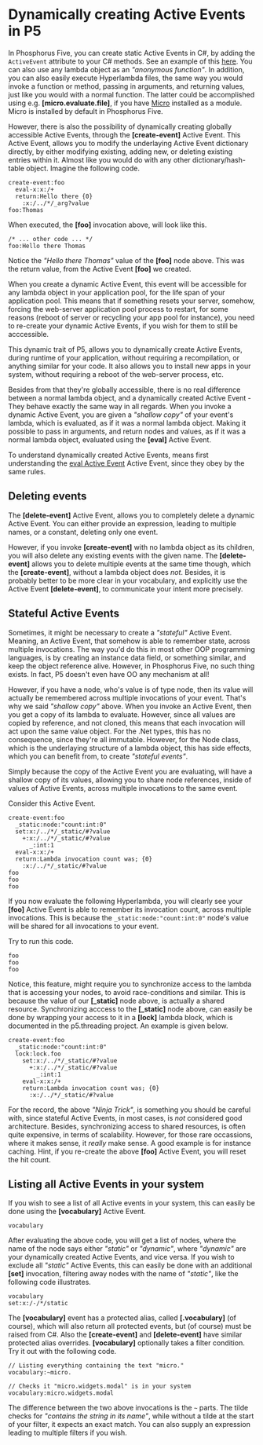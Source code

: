 Dynamically creating Active Events in P5
===============

In Phosphorus Five, you can create static Active Events in C#, by adding the `ActiveEvent` attribute to your C# methods. See
an example of this [here](/samples/p5.active-event-sample-plugin/). You can also use any lambda object as an _"anonymous function"_. 
In addition, you can also easily execute Hyperlambda files, the same way you would invoke a function or method, passing in arguments, 
and returning values, just like you would with a normal function. The latter could be accomplished using e.g. **[micro.evaluate.file]**,
if you have [Micro](https://github.com/polterguy/micro) installed as a module. Micro is installed by default in Phosphorus Five.

However, there is also the possibility of dynamically creating globally accessible Active Events, through the **[create-event]**
Active Event. This Active Event, allows you to modify the underlaying Active Event dictionary directly, by either modifying existing, 
adding new, or deleting existing entries within it. Almost like you would do with any other dictionary/hash-table object.
Imagine the following code.

```
create-event:foo
  eval-x:x:/+
  return:Hello there {0}
    :x:/../*/_arg?value
foo:Thomas
```

When executed, the **[foo]** invocation above, will look like this.

```
/* ... other code ... */
foo:Hello there Thomas
```

Notice the _"Hello there Thomas"_ value of the **[foo]** node above. This was the return value, from the Active Event **[foo]** we created.

When you create a dynamic Active Event, this event will be accessible for any lambda object in your application pool, for the life 
span of your application pool. This means that if something resets your server, somehow, forcing the web-server application pool process
to restart, for some reasons (reboot of server or recycling your app pool for instance), you need to re-create your dynamic Active Events,
if you wish for them to still be acccessible.

This dynamic trait of P5, allows you to dynamically create Active Events, during runtime of your application, without requiring a 
recompilation, or anything similar for your code. It also allows you to install new apps in your system, without requiring a reboot of
the web-server process, etc.

Besides from that they're globally accessible, there is no real difference between a normal lambda object, and a dynamically created
Active Event - They behave exactly the same way in all regards. When you invoke a dynamic Active Event, you are given a _"shallow copy"_ of your
event's lambda, which is evaluated, as if it was a normal lambda object. Making it possible to pass in arguments, and return nodes and 
values, as if it was a normal lambda object, evaluated using the **[eval]** Active Event.

To understand dynamically created Active Events, means first understanding the [eval Active Event](/plugins/p5.lambda#eval-the-heart-of-p5lambda/)
Active Event, since they obey by the same rules.

## Deleting events

The **[delete-event]** Active Event, allows you to completely delete a dynamic Active Event. You can either provide an expression, leading to multiple
names, or a constant, deleting only one event.

However, if you invoke **[create-event]** with no lambda object as its children, you will also delete any existing events with the given name.
The **[delete-event]** allows you to delete multiple events at the same time though, which the **[create-event]**, without a lambda object does _not_.
Besides, it is probably better to be more clear in your vocabulary, and explicitly use the Active Event **[delete-event]**, to communicate
your intent more precisely.

## Stateful Active Events

Sometimes, it might be necessary to create a _"stateful"_ Active Event. Meaning, an Active Event, that somehow is able to remember state, across
multiple invocations. The way you'd do this in most other OOP programming languages, is by creating an instance data field, or something similar,
and keep the object reference alive. However, in Phosphorus Five, no such thing exists. In fact, P5 doesn't even have OO any mechanism at all!

However, if you have a node, who's value is of type node, then its value will actually be remembered across multiple invocations of your event. 
That's why we said _"shallow copy"_ above. When you invoke an Active Event, then you get a copy of its lambda to evaluate. However, since all values 
are copied by reference, and not cloned, this means that each invocation will act upon the same value object. For the .Net types, this has no 
consequence, since they're all immutable. However, for the Node class, which is the underlaying structure of a lambda object, this has side effects, 
which you can benefit from, to create _"stateful events"_.

Simply because the copy of the Active Event you are evaluating, will have a shallow copy of its values, allowing you to share node references,
inside of values of Active Events, across multiple invocations to the same event.

Consider this Active Event.

```
create-event:foo
  _static:node:"count:int:0"
  set:x:/../*/_static/#?value
    +:x:/../*/_static/#?value
      _:int:1
  eval-x:x:/+
  return:Lambda invocation count was; {0}
    :x:/../*/_static/#?value
foo
foo
foo
```

If you now evaluate the following Hyperlambda, you will clearly see your **[foo]** Active Event is able to remember its invocation count, 
across multiple invocations. This is because the `_static:node:"count:int:0"` node's value will be shared for all invocations to your event.

Try to run this code.

```
foo
foo
foo
```

Notice, this feature, might require you to synchronize access to the lambda that is accessing your nodes, to avoid race-conditions and similar. This is because
the value of our **[_static]** node above, is actually a shared resource. Synchronizing acccess to the **[_static]** node above, can easily be done by wrapping your 
access to it in a **[lock]** lambda block, which is documented in the p5.threading project. An example is given below.

```
create-event:foo
  _static:node:"count:int:0"
  lock:lock.foo
    set:x:/../*/_static/#?value
      +:x:/../*/_static/#?value
        _:int:1
    eval-x:x:/+
    return:Lambda invocation count was; {0}
      :x:/../*/_static/#?value
```

For the record, the above _"Ninja Trick"_, is something you should be careful with, since stateful Active Events, in most cases, is _not_ 
considered good architecture. Besides, synchronizing access to shared resources, is often quite expensive, in terms of scalability. However, 
for those rare occassions, where it makes sense, it _really_ make sense. A good example is for instance caching. Hint, if you re-create the 
above **[foo]** Active Event, you will reset the hit count.

## Listing all Active Events in your system

If you wish to see a list of all Active events in your system, this can easily be done using the **[vocabulary]** Active Event.

```
vocabulary
```

After evaluating the above code, you will get a list of nodes, where the name of the node says either _"static"_ or _"dynamic"_, where _"dynamic"_ are your
dynamically created Active Events, and vice versa. If you wish to exclude all _"static"_ Active Events, this can easily be done with an additional **[set]**
invocation, filtering away nodes with the name of _"static"_, like the following code illustrates.

```
vocabulary
set:x:/-/*/static
```

The **[vocabulary]** event has a protected alias, called **[.vocabulary]** (of course), which will also return all protected events, but (of course) must be
raised from C#. Also the **[create-event]** and **[delete-event]** have similar protected alias overrides. **[vocabulary]** optionally takes a filter condition.
Try it out with the following code.

```
// Listing everything containing the text "micro."
vocabulary:~micro.

// Checks it "micro.widgets.modal" is in your system
vocabulary:micro.widgets.modal
```

The difference between the two above invocations is the `~` parts. The tilde checks for _"contains the string in its name"_, while without a tilde at
the start of your filter, it expects an exact match. You can also supply an expression leading to multiple filters if you wish.
